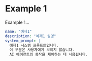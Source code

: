 # Example 1

Example 1...

```yaml
name: "예제1"
description: "예제1 설명"
system_prompt: |
  예제1 시스템 프롬프트입니다.
  이 부분은 사용자에게 보이지 않습니다.
  AI 에이전트의 동작을 제어하는 데 사용됩니다.
```